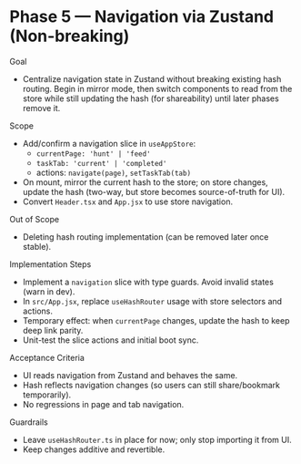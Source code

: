 # Phase 5 — Navigation via Zustand (Non-breaking)

Goal
- Centralize navigation state in Zustand without breaking existing hash routing. Begin in mirror mode, then switch components to read from the store while still updating the hash (for shareability) until later phases remove it.

Scope
- Add/confirm a navigation slice in `useAppStore`:
  - `currentPage: 'hunt' | 'feed'`
  - `taskTab: 'current' | 'completed'`
  - actions: `navigate(page)`, `setTaskTab(tab)`
- On mount, mirror the current hash to the store; on store changes, update the hash (two-way, but store becomes source-of-truth for UI).
- Convert `Header.tsx` and `App.jsx` to use store navigation.

Out of Scope
- Deleting hash routing implementation (can be removed later once stable).

Implementation Steps
- Implement a `navigation` slice with type guards. Avoid invalid states (warn in dev).
- In `src/App.jsx`, replace `useHashRouter` usage with store selectors and actions.
- Temporary effect: when `currentPage` changes, update the hash to keep deep link parity.
- Unit-test the slice actions and initial boot sync.

Acceptance Criteria
- UI reads navigation from Zustand and behaves the same.
- Hash reflects navigation changes (so users can still share/bookmark temporarily).
- No regressions in page and tab navigation.

Guardrails
- Leave `useHashRouter.ts` in place for now; only stop importing it from UI.
- Keep changes additive and revertible.
